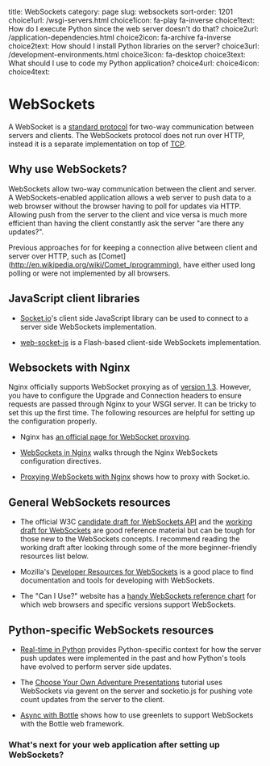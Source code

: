 title: WebSockets
category: page
slug: websockets
sort-order: 1201
choice1url: /wsgi-servers.html
choice1icon: fa-play fa-inverse
choice1text: How do I execute Python since the web server doesn't do that?
choice2url: /application-dependencies.html
choice2icon: fa-archive fa-inverse
choice2text: How should I install Python libraries on the server?
choice3url: /development-environments.html
choice3icon: fa-desktop
choice3text: What should I use to code my Python application?
choice4url: 
choice4icon: 
choice4text: 


# WebSockets
A WebSocket is a [standard protocol](http://tools.ietf.org/html/rfc6455) for 
two-way communication between servers and clients. The WebSockets protocol does
not run over HTTP, instead it is a separate implementation on top of 
[TCP](http://en.wikipedia.org/wiki/Transmission_Control_Protocol).


## Why use WebSockets?
WebSockets allow two-way communication between the client and server. 
A WebSockets-enabled application allows a web server to push data to a web 
browser without the browser having to poll for updates via HTTP. Allowing 
push from the server to the client and vice versa is much more efficient than 
having the client constantly ask the server "are there any updates?".

Previous approaches for for keeping a connection alive between client and 
server over HTTP, such as 
[Comet](http://en.wikipedia.org/wiki/Comet_(programming), have either used 
long polling or were not implemented by all browsers.


## JavaScript client libraries
* [Socket.io](http://socket.io/)'s client side JavaScript library can be 
  used to connect to a server side WebSockets implementation.

* [web-socket-js](https://github.com/gimite/web-socket-js) is a Flash-based
  client-side WebSockets implementation.


## Websockets with Nginx
Nginx officially supports WebSocket proxying as of 
[version 1.3](http://nginx.com/blog/websocket-nginx/). However, you have
to configure the Upgrade and Connection headers to ensure requests are
passed through Nginx to your WSGI server. It can be tricky to set this up
the first time. The following resources are helpful for setting up the
configuration properly.

* Nginx has [an official page for WebSocket proxying](http://nginx.org/en/docs/http/websocket.html).

* [WebSockets in Nginx](http://blog.martinfjordvald.com/2013/02/websockets-in-nginx/)
  walks through the Nginx WebSockets configuration directives.

* [Proxying WebSockets with Nginx](https://chrislea.com/2013/02/23/proxying-websockets-with-nginx/)
  shows how to proxy with Socket.io.


## General WebSockets resources
* The official W3C 
  [candidate draft for WebSockets API](http://www.w3.org/TR/websockets/) 
  and the 
  [working draft for WebSockets](http://dev.w3.org/html5/websockets/) are 
  good reference material but can be tough for those new to the WebSockets
  concepts. I recommend reading the working draft after looking through some
  of the more beginner-friendly resources list below.

* Mozilla's 
  [Developer Resources for WebSockets](https://developer.mozilla.org/en-US/docs/WebSockets)
  is a good place to find documentation and tools for developing with 
  WebSockets.

* The "Can I Use?" website has a 
  [handy WebSockets reference chart](http://caniuse.com/#feat=websockets) 
  for which web browsers and specific versions support WebSockets.


## Python-specific WebSockets resources
* [Real-time in Python](http://mrjoes.github.io/2013/06/21/python-realtime.html)
  provides Python-specific context for how the server push updates were 
  implemented in the past and how Python's tools have evolved to perform
  server side updates.

* The [Choose Your Own Adventure Presentations](https://www.twilio.com/blog/2014/11/choose-your-own-adventure-presentations-with-reveal-js-python-and-websockets.html)
  tutorial uses WebSockets via gevent on the server and socketio.js for 
  pushing vote count updates from the server to the client. 

* [Async with Bottle](http://bottlepy.org/docs/dev/async.html) shows how to
  use greenlets to support WebSockets with the Bottle web framework.


### What's next for your web application after setting up WebSockets?
